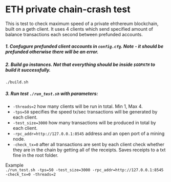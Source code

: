 # ETH private chain-crash test

This is test to check maximum speed of a private ehthereum blockchain, built on a geth client.
It uses 4 clients which send specified amount of balance transactions each second between prefunded accounts.

##### 1. Confugure prefunded client accounts in `config.cfg`. Note - it should be prefunded otherwise there will be an error.
 
##### 2. Build go instances. Not that everything should be inside `$GOPATH` to build it successfully.
 `./build.sh` 
##### 3. Run test `./run_test.sh` with parameters:

- `-threads=2` how many clients will be run in total. Min 1, Max 4. 
- `-tps=50` specifies the speed tx/sec transactions will be generated by each client.
- `-test_size=3000` how many transactions will be produced in total by each client.
- `-rpc_addr=http://127.0.0.1:8545` address and an open port of a mining node.
- `-check_tx=0` after all transactions are sent by each client check whether they are in the chain by getting all of the receipts. Saves receipts to a txt fine in the root folder. 

Example <br>
 `./run_test.sh -tps=50 -test_size=3000 -rpc_addr=http://127.0.0.1:8545 -check_tx=0 -threads=2`

